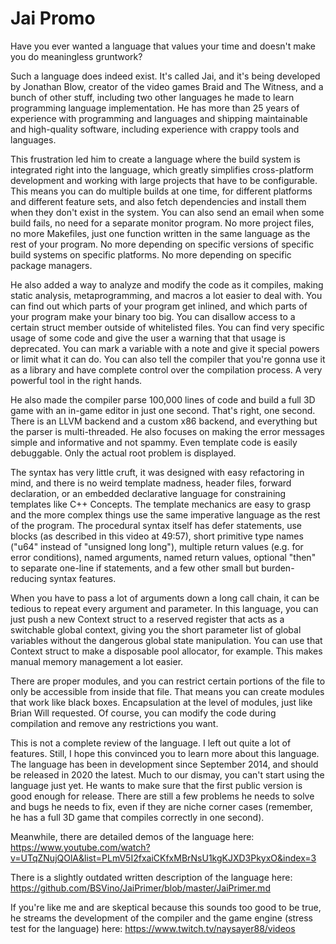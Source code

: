 # Jai Promo

Have you ever wanted a language that values your time and doesn't make you do meaningless gruntwork?

Such a language does indeed exist. It's called Jai, and it's being developed by Jonathan Blow, creator of the video games Braid and The Witness, and a bunch of other stuff, including two other languages he made to learn programming language implementation. He has more than 25 years of experience with programming and languages and shipping maintainable and high-quality software, including experience with crappy tools and languages.

This frustration led him to create a language where the build system is integrated right into the language, which greatly simplifies cross-platform development and working with large projects that have to be configurable. This means you can do multiple builds at one time, for different platforms and different feature sets, and also fetch dependencies and install them when they don't exist in the system. You can also send an email when some build fails, no need for a separate monitor program. No more project files, no more Makefiles, just one function written in the same language as the rest of your program. No more depending on specific versions of specific build systems on specific platforms. No more depending on specific package managers.

He also added a way to analyze and modify the code as it compiles, making static analysis, metaprogramming, and macros a lot easier to deal with. You can find out which parts of your program get inlined, and which parts of your program make your binary too big. You can disallow access to a certain struct member outside of whitelisted files. You can find very specific usage of some code and give the user a warning that that usage is deprecated. You can mark a variable with a note and give it special powers or limit what it can do. You can also tell the compiler that you're gonna use it as a library and have complete control over the compilation process. A very powerful tool in the right hands.

He also made the compiler parse 100,000 lines of code and build a full 3D game with an in-game editor in just one second. That's right, one second. There is an LLVM backend and a custom x86 backend, and everything but the parser is multi-threaded. He also focuses on making the error messages simple and informative and not spammy. Even template code is easily debuggable. Only the actual root problem is displayed.

The syntax has very little cruft, it was designed with easy refactoring in mind, and there is no weird template madness, header files, forward declaration, or an embedded declarative language for constraining templates like C++ Concepts. The template mechanics are easy to grasp and the more complex things use the same imperative language as the rest of the program. The procedural syntax itself has defer statements, use blocks (as described in this video at 49:57), short primitive type names ("u64" instead of "unsigned long long"), multiple return values (e.g. for error conditions), named arguments, named return values, optional "then" to separate one-line if statements, and a few other small but burden-reducing syntax features.

When you have to pass a lot of arguments down a long call chain, it can be tedious to repeat every argument and parameter. In this language, you can just push a new Context struct to a reserved register that acts as a switchable global context, giving you the short parameter list of global variables without the dangerous global state manipulation. You can use that Context struct to make a disposable pool allocator, for example. This makes manual memory management a lot easier.

There are proper modules, and you can restrict certain portions of the file to only be accessible from inside that file. That means you can create modules that work like black boxes. Encapsulation at the level of modules, just like Brian Will requested. Of course, you can modify the code during compilation and remove any restrictions you want.

This is not a complete review of the language. I left out quite a lot of features. Still, I hope this convinced you to learn more about this language. The language has been in development since September 2014, and should be released in 2020 the latest. Much to our dismay, you can't start using the language just yet. He wants to make sure that the first public version is good enough for release. There are still a few problems he needs to solve and bugs he needs to fix, even if they are niche corner cases (remember, he has a full 3D game that compiles correctly in one second).

Meanwhile, there are detailed demos of the language here:
https://www.youtube.com/watch?v=UTqZNujQOlA&list=PLmV5I2fxaiCKfxMBrNsU1kgKJXD3PkyxO&index=3

There is a slightly outdated written description of the language here:
https://github.com/BSVino/JaiPrimer/blob/master/JaiPrimer.md

If you're like me and are skeptical because this sounds too good to be true, he streams the development of the compiler and the game engine (stress test for the language) here:
https://www.twitch.tv/naysayer88/videos
